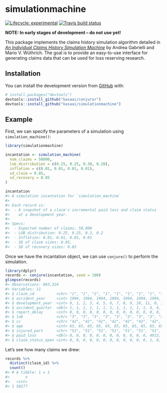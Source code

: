 
<!-- README.md is generated from README.Rmd. Please edit that file -->

# simulationmachine

<!-- badges: start -->

[![Lifecycle:
experimental](https://img.shields.io/badge/lifecycle-experimental-orange.svg)](https://www.tidyverse.org/lifecycle/#experimental)
[![Travis build
status](https://travis-ci.org/kasaai/simulationmachine.svg?branch=master)](https://travis-ci.org/kasaai/simulationmachine)
<!-- badges: end -->

**NOTE: In early stages of development – do not use yet\!**

This package implements the claims history simulation algorithm detailed
in [*An Individual Claims History Simulation
Machine*](https://www.mdpi.com/2227-9091/6/2/29) by Andrea Gabrielli and
Mario V. Wüthrich. The goal is to provide an easy-to-use interface for
generating claims data that can be used for loss reserving research.

## Installation

You can install the development version from
[GitHub](https://github.com/) with:

``` r
# install.packages("devtools")
devtools::install_github("kasaai/conjuror")
devtools::install_github("kasaai/simulationmachine")
```

## Example

First, we can specify the parameters of a simulation using
`simulation_machine()`:

``` r
library(simulationmachine)

incantation <- simulation_machine(
  num_claims = 50000, 
  lob_distribution = c(0.25, 0.25, 0.30, 0.20), 
  inflation = c(0.01, 0.01, 0.01, 0.01), 
  sd_claim = 0.85, 
  sd_recovery = 0.85
)

incantation
#> A simulation incantation for `simulation_machine`
#> 
#> Each record is:
#>  - A snapshot of a claim's incremental paid loss and claim status
#>    at a development year.
#> 
#> Specs:
#>  - Expected number of claims: 50,000
#>  - LOB distribution: 0.25, 0.25, 0.3, 0.2
#>  - Inflation: 0.01, 0.01, 0.01, 0.01
#>  - SD of claim sizes: 0.85,
#>  - SD of recovery sizes: 0.85
```

Once we have the incantation object, we can use `conjure()` to perform
the simulation.

``` r
library(dplyr)
records <- conjure(incantation, seed = 100)
glimpse(records)
#> Observations: 603,324
#> Variables: 11
#> $ claim_id          <chr> "1", "1", "1", "1", "1", "1", "1", "1", "1", "…
#> $ accident_year     <int> 1994, 1994, 1994, 1994, 1994, 1994, 1994, 1994…
#> $ development_year  <int> 0, 1, 2, 3, 4, 5, 6, 7, 8, 9, 10, 11, 0, 1, 2,…
#> $ accident_quarter  <dbl> 1, 1, 1, 1, 1, 1, 1, 1, 1, 1, 1, 1, 4, 4, 4, 4…
#> $ report_delay      <int> 0, 0, 0, 0, 0, 0, 0, 0, 0, 0, 0, 0, 0, 0, 0, 0…
#> $ lob               <chr> "3", "3", "3", "3", "3", "3", "3", "3", "3", "…
#> $ cc                <chr> "42", "42", "42", "42", "42", "42", "42", "42"…
#> $ age               <int> 65, 65, 65, 65, 65, 65, 65, 65, 65, 65, 65, 65…
#> $ injured_part      <chr> "51", "51", "51", "51", "51", "51", "51", "51"…
#> $ paid_loss         <dbl> 0, 0, 0, 0, 0, 0, 0, 0, 0, 0, 0, 0, 4913, 0, 0…
#> $ claim_status_open <int> 0, 0, 0, 0, 0, 0, 0, 0, 0, 0, 0, 0, 1, 0, 0, 0…
```

Let’s see how many claims we drew:

``` r
records %>% 
  distinct(claim_id) %>% 
  count()
#> # A tibble: 1 x 1
#>       n
#>   <int>
#> 1 50277
```
